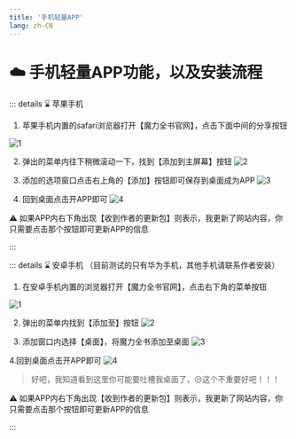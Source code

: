 ```yaml
---
title: '手机轻量APP'
lang: zh-CN
---
```


# ☁️ 手机轻量APP功能，以及安装流程

::: details ⌛ 苹果手机

1. 苹果手机内置的safari浏览器打开【魔力全书官网】，点击下面中间的分享按钮

![1](https://user-images.githubusercontent.com/78347270/116413848-ef551200-a872-11eb-9163-26bb1e93a333.png)


2. 弹出的菜单内往下稍微滚动一下，找到【添加到主屏幕】按钮
![2](https://user-images.githubusercontent.com/78347270/116413851-f0863f00-a872-11eb-922d-f12f1304409c.png)


3. 添加的选项窗口点击右上角的【添加】按钮即可保存到桌面成为APP
![3](https://user-images.githubusercontent.com/78347270/116413853-f11ed580-a872-11eb-92fc-ea3484243164.png)


4. 回到桌面点击开APP即可
![4](https://user-images.githubusercontent.com/78347270/116413854-f11ed580-a872-11eb-8383-90a7ce3c9645.png)


⚠️ 如果APP内右下角出现【收到作者的更新包】则表示，我更新了网站内容，你只需要点击那个按钮即可更新APP的信息

::: 


::: details ⌛ 安卓手机 （目前测试的只有华为手机，其他手机请联系作者安装）

1. 在安卓手机内置的浏览器打开【魔力全书官网】，点击右下角的菜单按钮

![1](https://user-images.githubusercontent.com/78347270/116415112-1102c900-a874-11eb-93e9-0afd252ea148.png)

2. 弹出的菜单内找到【添加至】按钮
![2](https://user-images.githubusercontent.com/78347270/116415123-12cc8c80-a874-11eb-936a-0c0f74535b27.png)

3. 添加窗口内选择【桌面】，将魔力全书添加至桌面
![3](https://user-images.githubusercontent.com/78347270/116415680-9a1a0000-a874-11eb-8583-a185a57ccb23.png)

4.回到桌面点击开APP即可
![4](https://user-images.githubusercontent.com/78347270/116415132-14965000-a874-11eb-96c7-2b4572191b31.png)

> 好吧，我知道看到这里你可能要吐槽我桌面了，😒这个不重要好吧！！！

⚠️ 如果APP内右下角出现【收到作者的更新包】则表示，我更新了网站内容，你只需要点击那个按钮即可更新APP的信息

::: 